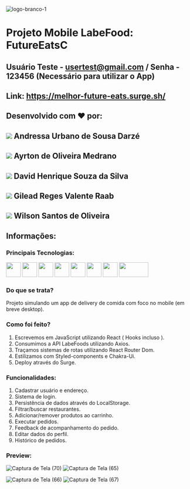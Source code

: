 ![logo-branco-1](https://user-images.githubusercontent.com/98848860/183329875-3b076145-1eb8-4806-b864-d165ec465b59.png)

# Projeto Mobile LabeFood: FutureEatsC

## Usuário Teste - usertest@gmail.com  / Senha - 123456  (Necessário para utilizar o App)

## Link: https://melhor-future-eats.surge.sh/

## Desenvolvido com ❤ por:

## [<img src='https://ca.slack-edge.com/TLAVDH7C2-U03DJ8LL351-0cd31e4e353e-48'>](https://github.com/andressadarze) Andressa Urbano de Sousa Darzé 

## [<img src='https://ca.slack-edge.com/TLAVDH7C2-U03DFBK3FJ9-1ee5b25b3940-48'>](https://github.com/AyrtonMedrano) Ayrton de Oliveira Medrano 

## [<img src='https://ca.slack-edge.com/TLAVDH7C2-U03DJ8LRNV9-f839cb32d678-48'>](https://github.com/davidshenrique) David Henrique Souza da Silva

## [<img src='https://ca.slack-edge.com/TLAVDH7C2-U03DFBSLRN1-01c49640260e-48'>](https://github.com/gileadraab) Gilead Reges Valente Raab

## [<img src='https://ca.slack-edge.com/TLAVDH7C2-U03D9VB02NB-b4b2af2cb962-48'>](https://github.com/wilsonsantos1992) Wilson Santos de Oliveira



## Informações:

### Principais Tecnologias:

<img src='https://cdn-icons-png.flaticon.com/512/5968/5968292.png' height='40'> <img src='https://upload.wikimedia.org/wikipedia/commons/thumb/a/a7/React-icon.svg/2300px-React-icon.svg.png' height='40'> <img src='https://cdn-icons-png.flaticon.com/512/1051/1051277.png' height='40'> 
<img src='https://cdn-icons-png.flaticon.com/512/732/732190.png' height='40'> <img src='https://www.coffeeclass.io/logos/chakra-ui.png' height='40'> <img src='https://avatars.githubusercontent.com/u/20658825?s=200&v=4' height='40'> <img src='https://res.cloudinary.com/practicaldev/image/fetch/s--bvQtwOo5--/c_imagga_scale,f_auto,fl_progressive,h_500,q_auto,w_1000/https://reacttraining.com/images/blog/reach-react-router-future.png' height='40' width='40'> <img src='https://upload.wikimedia.org/wikipedia/commons/thumb/d/d1/Axios_%28computer_library%29_logo.svg/1280px-Axios_%28computer_library%29_logo.svg.png' height='40' width='80'>



### Do que se trata?

Projeto simulando um app de delivery de comida com foco no mobile (em breve desktop).

### Como foi feito?

1. Escrevemos em JavaScript utilizando React ( Hooks incluso ).
2. Consumimos a API LabeFoods utilizando Axios.
3. Traçamos sistemas de rotas utilizando React Router Dom.
4. Estilizamos com Styled-components e Chakra-Ui.
5. Deploy através do Surge.

### Funcionalidades:

1. Cadastrar usuário e endereço.
2. Sistema de login.
3. Persistência de dados através do LocalStorage.
4. Filtrar/buscar restaurantes.
5. Adicionar/remover produtos ao carrinho.
6. Executar pedidos.
7. Feedback de acompanhamento do pedido.
8. Editar dados do perfil.
9. Histórico de pedidos.

### Preview:

![Captura de Tela (70)](https://user-images.githubusercontent.com/98848860/183338215-9b260f32-6eac-4053-ba32-bf1812ea91ff.png) ![Captura de Tela (65)](https://user-images.githubusercontent.com/98848860/183338366-3d65fc64-ee0a-4403-8e5b-663b858ef7bd.png)

![Captura de Tela (66)](https://user-images.githubusercontent.com/98848860/183338606-b12689c3-7fe0-44cf-955e-17dd6b190b36.png) ![Captura de Tela (67)](https://user-images.githubusercontent.com/98848860/183338770-c76806d5-d20b-4a37-a5e7-c3d6d208ddb2.png)





